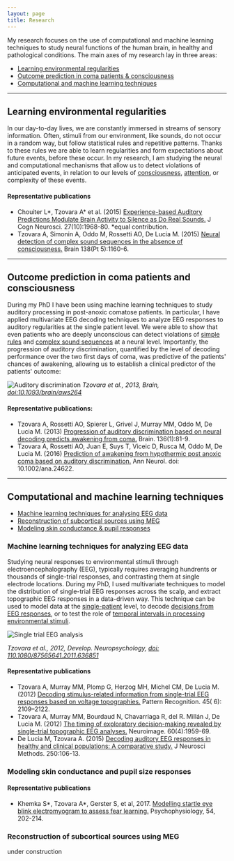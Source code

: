 ```yaml
---
layout: page
title: Research
---
```


My research focuses on the use of computational and machine learning techniques to study neural functions of the human brain, in healthy and pathological conditions. The main axes of my research lay in three areas:

* [Learning environmental regularities](#learning-environmental-regularities)
* [Outcome prediction in coma patients & consciousness](#outcome-prediction-in-coma-patients-and-consciousness)
* [Computational and machine learning techniques](#computational-and-machine-learning-techniques)

---

## Learning environmental regularities

In our day-to-day lives, we are constantly immersed in streams of sensory information. Often, stimuli from our environment, like sounds, do not occur in a random way, but follow statistical rules and repetitive patterns. Thanks to these rules we are able to learn regularities and form expectations about future events, before these occur. In my research, I am studying the neural and computational mechanisms that allow us to detect violations of anticipated events, in relation to our levels of [consciousness](https://academic.oup.com/brain/article/138/5/1160/406045/Neural-detection-of-complex-sound-sequences-in-the), [attention](http://www.mitpressjournals.org/doi/abs/10.1162/jocn_a_00835?journalCode=jocn), or complexity of these events.

#### Representative publications
* Chouiter L*, Tzovara A* et al. (2015) [Experience-based Auditory Predictions Modulate Brain Activity to Silence as Do Real Sounds.](http://www.mitpressjournals.org/doi/abs/10.1162/jocn_a_00835) J Cogn Neurosci. 27(10):1968-80. *equal contribution.
* Tzovara A, Simonin A, Oddo M, Rossetti AO, De Lucia M. (2015) [Neural detection of complex sound sequences in the absence of consciousness.](https://academic.oup.com/brain/article/138/5/1160/406045/Neural-detection-of-complex-sound-sequences-in-the) Brain 138(Pt 5):1160-6.

---

## Outcome prediction in coma patients and consciousness

During my PhD I have been using machine learning techniques to study auditory processing in post-anoxic comatose patients. In particular, I have applied multivariate EEG decoding techniques to analyze EEG responses to auditory regularities at the single patient level. We were able to show that even patients who are deeply unconscious can detect violations of [simple rules](https://academic.oup.com/brain/article/136/1/81/430538/Progression-of-auditory-discrimination-based-on) and [complex sound sequences](https://academic.oup.com/brain/article/138/5/1160/406045/Neural-detection-of-complex-sound-sequences-in-the) at a neural level. Importantly, the progression of auditory discrimination, quantified by the level of decoding performance over the two first days of coma, was predictive of the patients' chances of awakening, allowing us to establish a clinical predictor of the patients' outcome:

![Auditory discrimination](https://raw.githubusercontent.com/aath0/aath0.github.io/master/assets/img/OutComePred.jpg)
*Tzovara et al., 2013, Brain, [doi:10.1093/brain/aws264](https://www.ncbi.nlm.nih.gov/pubmed/23148350)*

#### Representative publications:

* Tzovara A, Rossetti AO, Spierer L, Grivel J, Murray MM, Oddo M, De Lucia M. (2013) [Progression of auditory discrimination based on neural decoding predicts awakening from coma.](https://academic.oup.com/brain/article-lookup/doi/10.1093/brain/aws264) Brain. 136(1):81-9.
* Tzovara A, Rossetti AO, Juan E, Suys T, Viceic D, Rusca M, Oddo M, De Lucia M. (2016) [Prediction of awakening from hypothermic post anoxic coma based on auditory discrimination.](http://onlinelibrary.wiley.com/doi/10.1002/ana.24622/full) Ann Neurol. doi: 10.1002/ana.24622.

---

## Computational and machine learning techniques
* [Machine learning techniques for analysing EEG data](#machine-learning-techniques-for-analyzing-eeg-data)
* [Reconstruction of subcortical sources using MEG](#reconstruction-of-subcortical-sources-using-meg)
* [Modeling skin conductance & pupil responses](#modeling-skin-conductance-and-pupil-size-responses)

### Machine learning techniques for analyzing EEG data
Studying neural responses to environmental stimuli through electroencephalography (EEG), typically requires averaging hundrents or thousands of single-trial responses, and contrasting them at single electrode locations. During my PhD, I used multivariate techniques to model the distribution of single-trial EEG responses across the scalp, and extract topographic EEG responses in a data-driven way. This technique can be used to model data at the [single-patient](http://www.sciencedirect.com/science/article/pii/S0165027014003872) level, to decode [decisions from EEG responses](http://www.sciencedirect.com/science/article/pii/S1053811912001632), or to test the role of [temporal intervals in processing environmental stimuli](http://www.sciencedirect.com/science/article/pii/S1053811912001589). 

![Single trial EEG analysis](https://raw.githubusercontent.com/aath0/aath0.github.io/master/assets/img/topogr.jpg)

*Tzovara et al., 2012, Develop. Neuropsychology, [doi: 110.1080/87565641.2011.636851](http://dx.doi.org/10.1080/87565641.2011.636851)*

#### Representative publications
* Tzovara A, Murray MM, Plomp G, Herzog MH, Michel CM, De Lucia M. (2012) [Decoding stimulus-related information from single-trial EEG responses based on voltage topographies.](http://www.sciencedirect.com/science/article/pii/S0031320311001440) Pattern Recognition. 45( 6): 2109–2122.
* Tzovara A, Murray MM, Bourdaud N, Chavarriaga R, del R. Millán J, De Lucia M. (2012) [The timing of exploratory decision-making revealed by single-trial topographic EEG analyses.](http://www.sciencedirect.com/science/article/pii/S1053811912001632) Neuroimage. 60(4):1959-69.
* De Lucia M, Tzovara A. (2015) [Decoding auditory EEG responses in healthy and clinical populations: A comparative study.](http://www.sciencedirect.com/science/article/pii/S0165027014003872) J Neurosci Methods. 250:106-13.

### Modeling skin conductance and pupil size responses


#### Representative publications
* Khemka S*, Tzovara A*, Gerster S, et al, 2017. [Modelling startle eye blink electromyogram to assess fear learning.](https://onlinelibrary.wiley.com/doi/full/10.1111/psyp.12775) Psychophysiology, 54, 202-214.

### Reconstruction of subcortical sources using MEG

under construction
